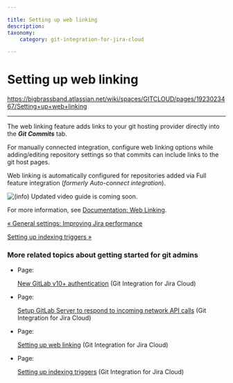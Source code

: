 ```yaml
---

title: Setting up web linking
description:
taxonomy:
    category: git-integration-for-jira-cloud

---
```


# Setting up web linking

<https://bigbrassband.atlassian.net/wiki/spaces/GITCLOUD/pages/1923023467/Setting+up+web+linking>

* * *

The web linking feature adds links to your git hosting provider directly into the _**Git Commits**_ tab.

For manually connected integration, configure web linking options while adding/editing repository settings so that commits can include links to the git host pages.

Web linking is automatically configured for repositories added via Full feature integration (_formerly Auto-connect integration_).

  
![(info)](/wiki/s/-1639011364/6452/8b4898d3c114827e64ec143b4fa79bb76a6cfa5b/_/images/icons/emoticons/information.png) Updated video guide is coming soon.

  
For more information, see [Documentation: Web Linking](/wiki/spaces/GITCLOUD/pages/1923025184/Web+linking).

[« General settings: Improving Jira performance](/wiki/spaces/GITCLOUD/pages/1923023325)

[Setting up indexing triggers »](/wiki/spaces/GITCLOUD/pages/1923023481/Setting+up+indexing+triggers)

### More related topics about getting started for git admins

*   Page:
    
    [New GitLab v10+ authentication](/wiki/spaces/GITCLOUD/pages/1923023311) (Git Integration for Jira Cloud)
    
*   Page:
    
    [Setup GitLab Server to respond to incoming network API calls](/wiki/spaces/GITCLOUD/pages/1923023297/Setup+GitLab+Server+to+respond+to+incoming+network+API+calls) (Git Integration for Jira Cloud)
    
*   Page:
    
    [Setting up web linking](/wiki/spaces/GITCLOUD/pages/1923023467/Setting+up+web+linking) (Git Integration for Jira Cloud)
    
*   Page:
    
    [Setting up indexing triggers](/wiki/spaces/GITCLOUD/pages/1923023481/Setting+up+indexing+triggers) (Git Integration for Jira Cloud)